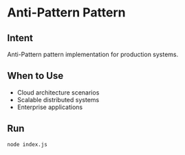 # Anti-Pattern Pattern

## Intent
Anti-Pattern pattern implementation for production systems.

## When to Use
- Cloud architecture scenarios
- Scalable distributed systems
- Enterprise applications

## Run
```bash
node index.js
```
